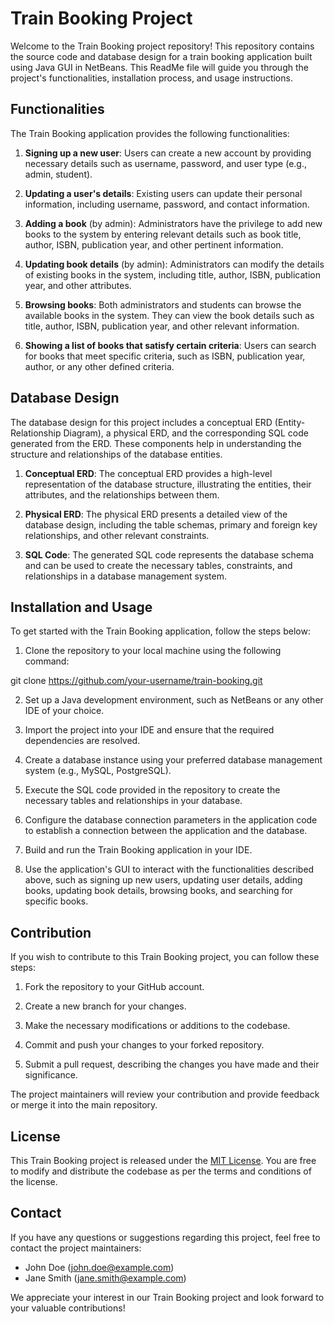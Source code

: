 # Train Booking Project

Welcome to the Train Booking project repository! This repository contains the source code and database design for a train booking application built using Java GUI in NetBeans. This ReadMe file will guide you through the project's functionalities, installation process, and usage instructions.

## Functionalities

The Train Booking application provides the following functionalities:

1. **Signing up a new user**: Users can create a new account by providing necessary details such as username, password, and user type (e.g., admin, student).

2. **Updating a user's details**: Existing users can update their personal information, including username, password, and contact information.

3. **Adding a book** (by admin): Administrators have the privilege to add new books to the system by entering relevant details such as book title, author, ISBN, publication year, and other pertinent information.

4. **Updating book details** (by admin): Administrators can modify the details of existing books in the system, including title, author, ISBN, publication year, and other attributes.

5. **Browsing books**: Both administrators and students can browse the available books in the system. They can view the book details such as title, author, ISBN, publication year, and other relevant information.

6. **Showing a list of books that satisfy certain criteria**: Users can search for books that meet specific criteria, such as ISBN, publication year, author, or any other defined criteria.

## Database Design

The database design for this project includes a conceptual ERD (Entity-Relationship Diagram), a physical ERD, and the corresponding SQL code generated from the ERD. These components help in understanding the structure and relationships of the database entities.

1. **Conceptual ERD**: The conceptual ERD provides a high-level representation of the database structure, illustrating the entities, their attributes, and the relationships between them.

2. **Physical ERD**: The physical ERD presents a detailed view of the database design, including the table schemas, primary and foreign key relationships, and other relevant constraints.

3. **SQL Code**: The generated SQL code represents the database schema and can be used to create the necessary tables, constraints, and relationships in a database management system.

## Installation and Usage

To get started with the Train Booking application, follow the steps below:

1. Clone the repository to your local machine using the following command:

git clone https://github.com/your-username/train-booking.git

2. Set up a Java development environment, such as NetBeans or any other IDE of your choice.

3. Import the project into your IDE and ensure that the required dependencies are resolved.

4. Create a database instance using your preferred database management system (e.g., MySQL, PostgreSQL).

5. Execute the SQL code provided in the repository to create the necessary tables and relationships in your database.

6. Configure the database connection parameters in the application code to establish a connection between the application and the database.

7. Build and run the Train Booking application in your IDE.

8. Use the application's GUI to interact with the functionalities described above, such as signing up new users, updating user details, adding books, updating book details, browsing books, and searching for specific books.

## Contribution

If you wish to contribute to this Train Booking project, you can follow these steps:

1. Fork the repository to your GitHub account.

2. Create a new branch for your changes.

3. Make the necessary modifications or additions to the codebase.

4. Commit and push your changes to your forked repository.

5. Submit a pull request, describing the changes you have made and their significance.

The project maintainers will review your contribution and provide feedback or merge it into the main repository.

## License

This Train Booking project is released under the [MIT License](LICENSE). You are free to modify and distribute the codebase as per the terms and conditions of the license.

## Contact

If you have any questions or suggestions regarding this project, feel free to contact the project maintainers:

- John Doe (john.doe@example.com)
- Jane Smith (jane.smith@example.com)

We appreciate your interest in our Train Booking project and look forward to your valuable contributions!
